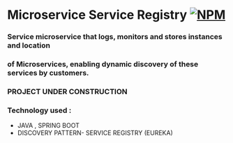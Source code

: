 # Microservice Service Registry [![NPM](https://img.shields.io/npm/l/react)](https://github.com/JoelMaciel/SERVICE-REGISTRY/blob/dev/LICENCE)


### Service microservice that logs, monitors and stores instances and location

### of Microservices, enabling dynamic discovery of these services by customers.


### PROJECT UNDER CONSTRUCTION

### Technology used :

- JAVA , SPRING BOOT
- DISCOVERY PATTERN- SERVICE REGISTRY (EUREKA)


